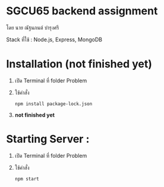 # SGCU65 backend assignment

โดย นาย ณัฐนภนต์ บำรุงศรี

Stack ที่ใช้ : Node.js, Express, MongoDB

# Installation **(not finished yet)**

1. เปิด Terminal ที่ folder Problem

2. ใช้คำสั่ง
    ```
    npm install package-lock.json
    ```

3. **not finished yet**

# Starting Server :

1. เปิด Terminal ที่ folder Problem

2. ใช้คำสั่ง
    ```
    npm start
    ```



